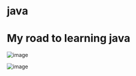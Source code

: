 # java
# My road to learning java

![image](https://github.com/Daniel-Gman/java/assets/115157669/4314e102-1e9e-431b-a657-13f5710b5d0c)

![image](https://github.com/Daniel-Gman/java/assets/115157669/4451a48b-1dff-49c8-bf36-297246cf21d2)
